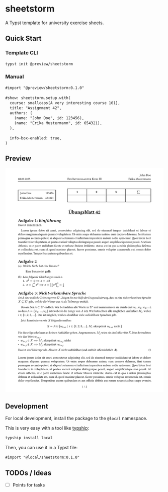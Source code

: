 # sheetstorm
A Typst template for university exercise sheets.

## Quick Start

### Template CLI
```sh
typst init @preview/sheetstorm
```

### Manual
```typst
#import "@preview/sheetstorm:0.1.0"

#show: sheetstorm.setup.with(
  course: smallcaps[A very interesting course 101],
  title: "Assignment 42",
  authors: (
    (name: "John Doe", id: 123456),
    (name: "Erika Mustermann", id: 654321),
  ),

  info-box-enabled: true,
)
```

## Preview
![Preview of the sheetstorm template](./thumbnail.png)

## Development
For local development, install the package to the `@local` namespace.

This is very easy with a tool like [typship](https://github.com/sjfhsjfh/typship):
```sh
typship install local
```

Then, you can use it in a Typst file:
```typst
#import "@local/sheetstorm:0.1.0"
```

## TODOs / Ideas
- [ ] Points for tasks
